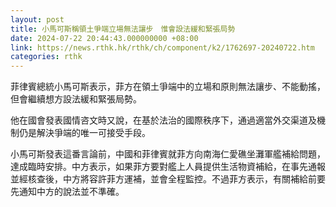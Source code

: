 ```yaml
---
layout: post
title: 小馬可斯稱領土爭端立場無法讓步　惟會設法緩和緊張局勢
date: 2024-07-22 20:44:43.000000000 +08:00
link: https://news.rthk.hk/rthk/ch/component/k2/1762697-20240722.htm
categories: rthk
---
```


菲律賓總統小馬可斯表示，菲方在領土爭端中的立場和原則無法讓步、不能動搖，但會繼續想方設法緩和緊張局勢。

他在國會發表國情咨文時又說，在基於法治的國際秩序下，通過適當外交渠道及機制仍是解決爭端的唯一可接受手段。

小馬可斯發表這番言論前，中國和菲律賓就菲方向南海仁愛礁坐灘軍艦補給問題，達成臨時安排。中方表示，如果菲方要對艦上人員提供生活物資補給，在事先通報並經核查後，中方將容許菲方運補，並會全程監控。不過菲方表示，有關補給前要先通知中方的說法並不準確。
